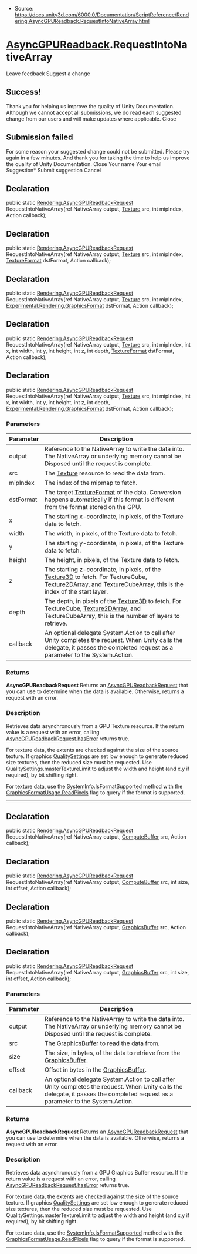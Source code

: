 * Source: https://docs.unity3d.com/6000.0/Documentation/ScriptReference/Rendering.AsyncGPUReadback.RequestIntoNativeArray.html

#  [AsyncGPUReadback](https://docs.unity3d.com/6000.0/Documentation/ScriptReference/Rendering.AsyncGPUReadback.html).RequestIntoNativeArray
Leave feedback
Suggest a change
## Success!
Thank you for helping us improve the quality of Unity Documentation. Although we cannot accept all submissions, we do read each suggested change from our users and will make updates where applicable.
Close
## Submission failed
For some reason your suggested change could not be submitted. Please <a>try again</a> in a few minutes. And thank you for taking the time to help us improve the quality of Unity Documentation.
Close
Your name Your email Suggestion* Submit suggestion
Cancel
## Declaration
public static [Rendering.AsyncGPUReadbackRequest](https://docs.unity3d.com/6000.0/Documentation/ScriptReference/Rendering.AsyncGPUReadbackRequest.html) RequestIntoNativeArray(ref NativeArray<T> output, [Texture](https://docs.unity3d.com/6000.0/Documentation/ScriptReference/Texture.html) src, int mipIndex, Action<AsyncGPUReadbackRequest> callback); 
## Declaration
public static [Rendering.AsyncGPUReadbackRequest](https://docs.unity3d.com/6000.0/Documentation/ScriptReference/Rendering.AsyncGPUReadbackRequest.html) RequestIntoNativeArray(ref NativeArray<T> output, [Texture](https://docs.unity3d.com/6000.0/Documentation/ScriptReference/Texture.html) src, int mipIndex, [TextureFormat](https://docs.unity3d.com/6000.0/Documentation/ScriptReference/TextureFormat.html) dstFormat, Action<AsyncGPUReadbackRequest> callback); 
## Declaration
public static [Rendering.AsyncGPUReadbackRequest](https://docs.unity3d.com/6000.0/Documentation/ScriptReference/Rendering.AsyncGPUReadbackRequest.html) RequestIntoNativeArray(ref NativeArray<T> output, [Texture](https://docs.unity3d.com/6000.0/Documentation/ScriptReference/Texture.html) src, int mipIndex, [Experimental.Rendering.GraphicsFormat](https://docs.unity3d.com/6000.0/Documentation/ScriptReference/Experimental.Rendering.GraphicsFormat.html) dstFormat, Action<AsyncGPUReadbackRequest> callback); 
## Declaration
public static [Rendering.AsyncGPUReadbackRequest](https://docs.unity3d.com/6000.0/Documentation/ScriptReference/Rendering.AsyncGPUReadbackRequest.html) RequestIntoNativeArray(ref NativeArray<T> output, [Texture](https://docs.unity3d.com/6000.0/Documentation/ScriptReference/Texture.html) src, int mipIndex, int x, int width, int y, int height, int z, int depth, [TextureFormat](https://docs.unity3d.com/6000.0/Documentation/ScriptReference/TextureFormat.html) dstFormat, Action<AsyncGPUReadbackRequest> callback); 
## Declaration
public static [Rendering.AsyncGPUReadbackRequest](https://docs.unity3d.com/6000.0/Documentation/ScriptReference/Rendering.AsyncGPUReadbackRequest.html) RequestIntoNativeArray(ref NativeArray<T> output, [Texture](https://docs.unity3d.com/6000.0/Documentation/ScriptReference/Texture.html) src, int mipIndex, int x, int width, int y, int height, int z, int depth, [Experimental.Rendering.GraphicsFormat](https://docs.unity3d.com/6000.0/Documentation/ScriptReference/Experimental.Rendering.GraphicsFormat.html) dstFormat, Action<AsyncGPUReadbackRequest> callback); 
### Parameters
Parameter | Description  
---|---  
output | Reference to the NativeArray to write the data into. The NativeArray or underlying memory cannot be Disposed until the request is complete.  
src | The [Texture](https://docs.unity3d.com/6000.0/Documentation/ScriptReference/Texture.html) resource to read the data from.  
mipIndex | The index of the mipmap to fetch.  
dstFormat | The target [TextureFormat](https://docs.unity3d.com/6000.0/Documentation/ScriptReference/TextureFormat.html) of the data. Conversion happens automatically if this format is different from the format stored on the GPU.  
x | The starting x-coordinate, in pixels, of the Texture data to fetch.  
width | The width, in pixels, of the Texture data to fetch.  
y | The starting y-coordinate, in pixels, of the Texture data to fetch.  
height | The height, in pixels, of the Texture data to fetch.  
z | The starting z-coordinate, in pixels, of the [Texture3D](https://docs.unity3d.com/6000.0/Documentation/ScriptReference/Texture3D.html) to fetch. For TextureCube, [Texture2DArray](https://docs.unity3d.com/6000.0/Documentation/ScriptReference/Texture2DArray.html), and TextureCubeArray, this is the index of the start layer.  
depth | The depth, in pixels of the [Texture3D](https://docs.unity3d.com/6000.0/Documentation/ScriptReference/Texture3D.html) to fetch. For TextureCube, [Texture2DArray](https://docs.unity3d.com/6000.0/Documentation/ScriptReference/Texture2DArray.html), and TextureCubeArray, this is the number of layers to retrieve.  
callback | An optional delegate System.Action to call after Unity completes the request. When Unity calls the delegate, it passes the completed request as a parameter to the System.Action.  
### Returns
**AsyncGPUReadbackRequest** Returns an [AsyncGPUReadbackRequest](https://docs.unity3d.com/6000.0/Documentation/ScriptReference/Rendering.AsyncGPUReadbackRequest.html) that you can use to determine when the data is available. Otherwise, returns a request with an error. 
### Description
Retrieves data asynchronously from a GPU Texture resource.
If the return value is a request with an error, calling [AsyncGPUReadbackRequest.hasError](https://docs.unity3d.com/6000.0/Documentation/ScriptReference/Rendering.AsyncGPUReadbackRequest-hasError.html) returns true.  
  
For texture data, the extents are checked against the size of the source texture. If graphics [QualitySettings](https://docs.unity3d.com/6000.0/Documentation/ScriptReference/QualitySettings.html) are set low enough to generate reduced size textures, then the reduced size must be requested. Use QualitySettings.masterTextureLimit to adjust the width and height (and x,y if required), by bit shifting right.  
  
For texture data, use the [SystemInfo.IsFormatSupported](https://docs.unity3d.com/6000.0/Documentation/ScriptReference/SystemInfo.IsFormatSupported.html) method with the [GraphicsFormatUsage.ReadPixels](https://docs.unity3d.com/6000.0/Documentation/ScriptReference/Experimental.Rendering.GraphicsFormatUsage.ReadPixels.html) flag to query if the format is supported.
* * *
## Declaration
public static [Rendering.AsyncGPUReadbackRequest](https://docs.unity3d.com/6000.0/Documentation/ScriptReference/Rendering.AsyncGPUReadbackRequest.html) RequestIntoNativeArray(ref NativeArray<T> output, [ComputeBuffer](https://docs.unity3d.com/6000.0/Documentation/ScriptReference/ComputeBuffer.html) src, Action<AsyncGPUReadbackRequest> callback); 
## Declaration
public static [Rendering.AsyncGPUReadbackRequest](https://docs.unity3d.com/6000.0/Documentation/ScriptReference/Rendering.AsyncGPUReadbackRequest.html) RequestIntoNativeArray(ref NativeArray<T> output, [ComputeBuffer](https://docs.unity3d.com/6000.0/Documentation/ScriptReference/ComputeBuffer.html) src, int size, int offset, Action<AsyncGPUReadbackRequest> callback); 
## Declaration
public static [Rendering.AsyncGPUReadbackRequest](https://docs.unity3d.com/6000.0/Documentation/ScriptReference/Rendering.AsyncGPUReadbackRequest.html) RequestIntoNativeArray(ref NativeArray<T> output, [GraphicsBuffer](https://docs.unity3d.com/6000.0/Documentation/ScriptReference/GraphicsBuffer.html) src, Action<AsyncGPUReadbackRequest> callback); 
## Declaration
public static [Rendering.AsyncGPUReadbackRequest](https://docs.unity3d.com/6000.0/Documentation/ScriptReference/Rendering.AsyncGPUReadbackRequest.html) RequestIntoNativeArray(ref NativeArray<T> output, [GraphicsBuffer](https://docs.unity3d.com/6000.0/Documentation/ScriptReference/GraphicsBuffer.html) src, int size, int offset, Action<AsyncGPUReadbackRequest> callback); 
### Parameters
Parameter | Description  
---|---  
output | Reference to the NativeArray to write the data into. The NativeArray or underlying memory cannot be Disposed until the request is complete.  
src | The [GraphicsBuffer](https://docs.unity3d.com/6000.0/Documentation/ScriptReference/GraphicsBuffer.html) to read the data from.  
size | The size, in bytes, of the data to retrieve from the [GraphicsBuffer](https://docs.unity3d.com/6000.0/Documentation/ScriptReference/GraphicsBuffer.html).  
offset | Offset in bytes in the [GraphicsBuffer](https://docs.unity3d.com/6000.0/Documentation/ScriptReference/GraphicsBuffer.html).  
callback | An optional delegate System.Action to call after Unity completes the request. When Unity calls the delegate, it passes the completed request as a parameter to the System.Action.  
### Returns
**AsyncGPUReadbackRequest** Returns an [AsyncGPUReadbackRequest](https://docs.unity3d.com/6000.0/Documentation/ScriptReference/Rendering.AsyncGPUReadbackRequest.html) that you can use to determine when the data is available. Otherwise, returns a request with an error. 
### Description
Retrieves data asynchronously from a GPU Graphics Buffer resource.
If the return value is a request with an error, calling [AsyncGPUReadbackRequest.hasError](https://docs.unity3d.com/6000.0/Documentation/ScriptReference/Rendering.AsyncGPUReadbackRequest-hasError.html) returns true.  
  
For texture data, the extents are checked against the size of the source texture. If graphics [QualitySettings](https://docs.unity3d.com/6000.0/Documentation/ScriptReference/QualitySettings.html) are set low enough to generate reduced size textures, then the reduced size must be requested. Use QualitySettings.masterTextureLimit to adjust the width and height (and x,y if required), by bit shifting right.  
  
For texture data, use the [SystemInfo.IsFormatSupported](https://docs.unity3d.com/6000.0/Documentation/ScriptReference/SystemInfo.IsFormatSupported.html) method with the [GraphicsFormatUsage.ReadPixels](https://docs.unity3d.com/6000.0/Documentation/ScriptReference/Experimental.Rendering.GraphicsFormatUsage.ReadPixels.html) flag to query if the format is supported.
* * *
